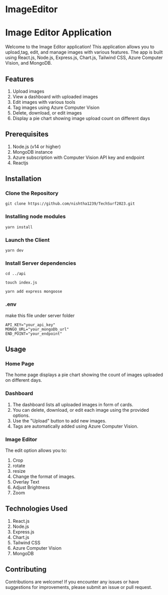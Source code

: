 # ImageEditor

# Image Editor Application

Welcome to the Image Editor application! This application allows you to upload,tag, edit, and manage images with various features. The app is built using React.js, Node.js, Express.js, Chart.js, Tailwind CSS, Azure Computer Vision, and MongoDB.

## Features

1. Upload images
2. View a dashboard with uploaded images
3. Edit images with various tools
4. Tag images using Azure Computer Vision
5. Delete, download, or edit images
6. Display a pie chart showing image upload count on different days

## Prerequisites

1. Node.js (v14 or higher)
2. MongoDB instance
3. Azure subscription with Computer Vision API key and endpoint
4. Reactjs

## Installation

### Clone the Repository

```shell
git clone https://github.com/nishtha1239/TechSurf2023.git
```

### Installing node modules

```shell
yarn install
```

### Launch the Client

```shell
yarn dev
```

### Install Server dependencies

```shell
cd ../api
```

```shell
touch index.js
```

```shell
yarn add express mongoose
```

### .env

make this file under server folder

```
API_KEY="your_api_key"
MONGO_URL="your_mongoDb_url"
END_POINT="your_endpoint"
```

## Usage

### Home Page

The home page displays a pie chart showing the count of images uploaded on different days.

### Dashboard

1. The dashboard lists all uploaded images in form of cards.
2. You can delete, download, or edit each image using the provided options.
3. Use the "Upload" button to add new images.
4. Tags are automatically added using Azure Computer Vision.

### Image Editor

The edit option allows you to:

1. Crop
2. rotate
3. resize
4. Change the format of images.
5. Overlay Text
6. Adjust Brightness
7. Zoom

## Technologies Used

1. React.js
2. Node.js
3. Express.js
4. Chart.js
5. Tailwind CSS
6. Azure Computer Vision
7. MongoDB

## Contributing

Contributions are welcome! If you encounter any issues or have suggestions for improvements, please submit an issue or pull request.

